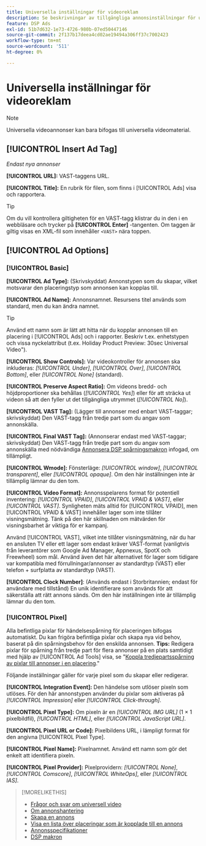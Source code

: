 ```yaml
---
title: Universella inställningar för videoreklam
description: Se beskrivningar av tillgängliga annonsinställningar för universella videoannonser.
feature: DSP Ads
exl-id: 51b7d632-1e73-4726-980b-07ed50447146
source-git-commit: 2f137b17deea4cd02ae19494a306ff37c7002423
workflow-type: tm+mt
source-wordcount: '511'
ht-degree: 0%

---
```


# Universella inställningar för videoreklam

>[!NOTE]
>
>Universella videoannonser kan bara bifogas till universella videomaterial.

## [!UICONTROL Insert Ad Tag]

*Endast nya annonser*

**[!UICONTROL URL]:** VAST-taggens URL.

**[!UICONTROL Title]:** En rubrik för filen, som finns i [!UICONTROL Ads] visa och rapportera.

>[!TIP]
>
> Om du vill kontrollera giltigheten för en VAST-tagg klistrar du in den i en webbläsare och trycker på **[!UICONTROL Enter]** -tangenten. Om taggen är giltig visas en XML-fil som innehåller `<VAST>` nära toppen.

## [!UICONTROL Ad Options]

### [!UICONTROL Basic]

**[!UICONTROL Ad Type]:** (Skrivskyddat) Annonstypen som du skapar, vilket motsvarar den placeringstyp som annonsen kan kopplas till.

**[!UICONTROL Ad Name]:** Annonsnamnet. Resursens titel används som standard, men du kan ändra namnet.

>[!TIP]
>
> Använd ett namn som är lätt att hitta när du kopplar annonsen till en placering i [!UICONTROL Ads] och i rapporter. Beskriv t.ex. enhetstypen och vissa nyckelattribut (t.ex. Holiday Product Preview: 30sec Universal Video&quot;).

**[!UICONTROL Show Controls]:** Var videokontroller för annonsen ska inkluderas: *[!UICONTROL Under]*, *[!UICONTROL Over]*, *[!UICONTROL Bottom]*, eller *[!UICONTROL None]* (standard).

**[!UICONTROL Preserve Aspect Ratio]:** Om videons bredd- och höjdproportioner ska behållas (*[!UICONTROL Yes]*) eller för att sträcka ut videon så att den fyller ut det tillgängliga utrymmet (*[!UICONTROL No]*).

**[!UICONTROL VAST Tag]:** (Lägger till annonser med enbart VAST-taggar; skrivskyddat) Den VAST-tagg från tredje part som du angav som annonskälla.

**[!UICONTROL Final VAST Tag]:** (Annonserar endast med VAST-taggar; skrivskyddat) Den VAST-tagg från tredje part som du angav som annonskälla med nödvändiga [Annonsera DSP spårningsmakron](/help/dsp/campaign-management/macros.md) infogad, om tillämpligt.

**[!UICONTROL Wmode]:** Fönsterläge: *[!UICONTROL window]*, *[!UICONTROL transparent]*, eller *[!UICONTROL opaque]*. Om den här inställningen inte är tillämplig lämnar du den tom.

**[!UICONTROL Video Format]:** Annonsspelarens format för potentiell inventering: *[!UICONTROL VPAID]*, *[!UICONTROL VPAID & VAST]*, eller *[!UICONTROL VAST]*. Synligheten mäts alltid för [!UICONTROL VPAID], men [!UICONTROL VPAID & VAST] innehåller lager som inte tillåter visningsmätning. Tänk på den här skillnaden om mätvärden för visningsbarhet är viktiga för er kampanj.

Använd [!UICONTROL VAST], vilket inte tillåter visningsmätning, när du har en ansluten TV eller ett lager som endast kräver VAST-format (vanligtvis från leverantörer som Google Ad Manager, Appnexus, SpotX och Freewheel) som mål. Använd även det här alternativet för lager som tidigare var kompatibla med förrullningar/annonser av standardtyp (VAST) eller telefon + surfplatta av standardtyp (VAST).

**[!UICONTROL Clock Number]**: (Används endast i Storbritannien; endast för användare med tillstånd) En unik identifierare som används för att säkerställa att rätt annons sänds. Om den här inställningen inte är tillämplig lämnar du den tom.

### [!UICONTROL Pixel]

Alla befintliga pixlar för händelsespårning för placeringen bifogas automatiskt. Du kan frigöra befintliga pixlar och skapa nya vid behov, baserat på din spårningsbehov för den enskilda annonsen. **Tips:** Redigera pixlar för spårning från tredje part för flera annonser på en plats samtidigt med hjälp av [!UICONTROL Ad Tools] visa, se &quot;[Koppla tredjepartsspårning av pixlar till annonser i en placering](/help/dsp/campaign-management/ads/ad-attach-to-placement.md#attach-pixels-ads).&quot;

Följande inställningar gäller för varje pixel som du skapar eller redigerar.

**[!UICONTROL Integration Event]:** Den händelse som utlöser pixeln som utlöses. För den här annonstypen använder du pixlar som aktiveras på *[!UICONTROL Impression]* eller *[!UICONTROL Click-through]*.

**[!UICONTROL Pixel Type]:** Om pixeln är en *[!UICONTROL IMG URL]* (1 × 1 pixelbildfil), *[!UICONTROL HTML]*, eller *[!UICONTROL JavaScript URL]*.

**[!UICONTROL Pixel URL or Code]:** Pixelbildens URL, i lämpligt format för den angivna [!UICONTROL Pixel Type].

**[!UICONTROL Pixel Name]:** Pixelnamnet. Använd ett namn som gör det enkelt att identifiera pixeln.

**[!UICONTROL Pixel Provider]:** Pixelprovidern: *[!UICONTROL None]*, *[!UICONTROL Comscore]*, *[!UICONTROL WhiteOps]*, eller *[!UICONTROL IAS]*.

>[!MORELIKETHIS]
>
>* [Frågor och svar om universell video](/help/dsp/campaign-management/faq-universal-video.md)
>* [Om annonshantering](ad-about.md)
>* [Skapa en annons](ad-create.md)
>* [Visa en lista över placeringar som är kopplade till en annons](/help/dsp/campaign-management/ads/ad-list-placements.md)
>* [Annonsspecifikationer](ad-specs.md)
>* [DSP makron](/help/dsp/campaign-management/macros.md)
